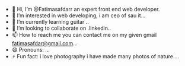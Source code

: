 - 👋 Hi, I’m @Fatimasafdarr an expert front end web developer. 
- 👀 I’m interested in web developing, i am ceo of sau it...
- 🌱 I’m currently learning guitar ..
- 💞️ I’m looking to collaborate on .linkedin..
- 📫 How to reach me you can contact me on my given gmail  fatimasafdar@gmail.com...
- 😄 Pronouns: ...
- ⚡ Fun fact: i love photography i have made many photos of nature....

<!---
Fatimasafdarr/Fatimasafdarr is a ✨ special ✨ repository because its `README.md` (this file) appears on your GitHub profile.
You can click the Preview link to take a look at your changes.
--->
